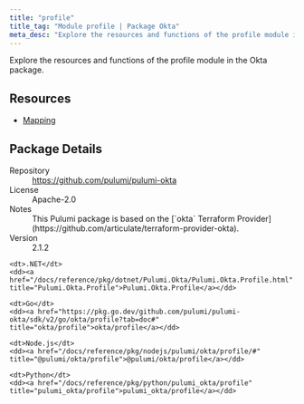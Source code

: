 ```yaml
---
title: "profile"
title_tag: "Module profile | Package Okta"
meta_desc: "Explore the resources and functions of the profile module in the Okta package."
---
```


<!-- WARNING: this file was generated by Pulumi Docs Generator. -->
<!-- Do not edit by hand unless you're certain you know what you are doing! -->

Explore the resources and functions of the profile module in the Okta package.

<h2 id="resources">Resources</h2>
<ul class="api">
    <li><a href="mapping" title="Mapping"><span class="symbol resource"></span>Mapping</a></li>
</ul>

<h2 id="package-details">Package Details</h2>
<dl class="package-details">
	<dt>Repository</dt>
	<dd><a href="https://github.com/pulumi/pulumi-okta">https://github.com/pulumi/pulumi-okta</a></dd>
	<dt>License</dt>
	<dd>Apache-2.0</dd>
	<dt>Notes</dt>
	<dd>This Pulumi package is based on the [`okta` Terraform Provider](https://github.com/articulate/terraform-provider-okta).</dd>
	<dt>Version</dt>
	<dd>2.1.2</dd>
</dl>



<dl class="tabular">

    <dt>.NET</dt>
    <dd><a href="/docs/reference/pkg/dotnet/Pulumi.Okta/Pulumi.Okta.Profile.html" title="Pulumi.Okta.Profile">Pulumi.Okta.Profile</a></dd>

    <dt>Go</dt>
    <dd><a href="https://pkg.go.dev/github.com/pulumi/pulumi-okta/sdk/v2/go/okta/profile?tab=doc#" title="okta/profile">okta/profile</a></dd>

    <dt>Node.js</dt>
    <dd><a href="/docs/reference/pkg/nodejs/pulumi/okta/profile/#" title="@pulumi/okta/profile">@pulumi/okta/profile</a></dd>

    <dt>Python</dt>
    <dd><a href="/docs/reference/pkg/python/pulumi_okta/profile" title="pulumi_okta/profile">pulumi_okta/profile</a></dd>

</dl>

